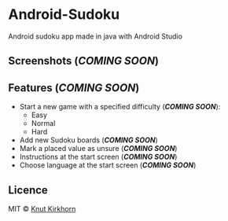 # Android-Sudoku
Android sudoku app made in java with Android Studio

## Screenshots (***COMING SOON***)
## Features (***COMING SOON***)
  - Start a new game with a specified difficulty (***COMING SOON***):
    * Easy
    * Normal
    * Hard
  - Add new Sudoku boards (***COMING SOON***)
  - Mark a placed value as unsure (***COMING SOON***)
  - Instructions at the start screen (***COMING SOON***)
  - Choose language at the start screen (***COMING SOON***)
## Licence
MIT © [Knut Kirkhorn](LICENSE)
